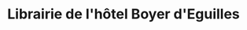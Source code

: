 ---
title: "Librairie de l'hôtel Boyer d'Eguilles"
url: /aix-en-provence/librairie-de-lhotel-boyer-deguilles/
shop: Bücher
---